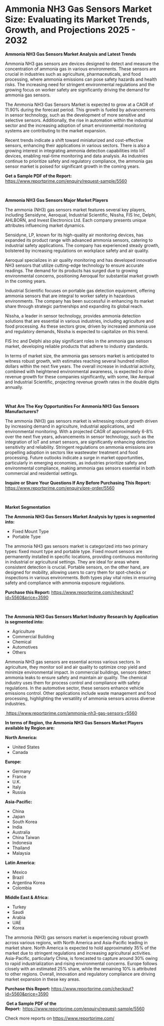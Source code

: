 <p><h1>Ammonia NH3 Gas Sensors Market Size: Evaluating its Market Trends, Growth, and Projections 2025 - 2032</h1></p><p><strong>Ammonia NH3 Gas Sensors Market Analysis and Latest Trends</strong></p>
<p><p>Ammonia NH3 gas sensors are devices designed to detect and measure the concentration of ammonia gas in various environments. These sensors are crucial in industries such as agriculture, pharmaceuticals, and food processing, where ammonia emissions can pose safety hazards and health risks. The increasing need for stringent environmental regulations and the growing focus on worker safety are significantly driving the demand for ammonia gas sensors.</p><p>The Ammonia NH3 Gas Sensors Market is expected to grow at a CAGR of 11.90% during the forecast period. This growth is fueled by advancements in sensor technology, such as the development of more sensitive and selective sensors. Additionally, the rise in automation within the industrial sector and the increasing adoption of smart environmental monitoring systems are contributing to the market expansion.</p><p>Recent trends indicate a shift toward miniaturized and cost-effective sensors, enhancing their applications in various sectors. There is also a growing interest in integrating ammonia detection capabilities into IoT devices, enabling real-time monitoring and data analysis. As industries continue to prioritize safety and regulatory compliance, the ammonia gas sensor market is poised for significant growth in the coming years.</p></p>
<p><strong>Get a Sample PDF of the Report:&nbsp;</strong> <a href="https://www.reportprime.com/enquiry/request-sample/5560?utm_campaign=2926&utm_medium=2&utm_source=Github&utm_content=ia&utm_term=19032025&utm_id=ammonia-nh3-gas-sensors">https://www.reportprime.com/enquiry/request-sample/5560</a></p>
<p>&nbsp;</p>
<p><strong>Ammonia NH3 Gas Sensors Major Market Players</strong></p>
<p><p>The ammonia (NH3) gas sensors market features several key players, including Sensidyne, Aeroqual, Industrial Scientific, Nissha, FIS Inc, Delphi, AHLBORN, and Invest Electronics Ltd. Each company presents unique attributes influencing market dynamics.</p><p>Sensidyne, LP, known for its high-quality air monitoring devices, has expanded its product range with advanced ammonia sensors, catering to industrial safety applications. The company has experienced steady growth, bolstered by increasing regulations on workplace safety and air quality.</p><p>Aeroqual specializes in air quality monitoring and has developed innovative NH3 sensors that utilize cutting-edge technology to ensure accurate readings. The demand for its products has surged due to growing environmental concerns, positioning Aeroqual for substantial market growth in the coming years.</p><p>Industrial Scientific focuses on portable gas detection equipment, offering ammonia sensors that are integral to worker safety in hazardous environments. The company has been successful in enhancing its market share through strategic partnerships and expanding its global reach.</p><p>Nissha, a leader in sensor technology, provides ammonia detection solutions that are essential in various industries, including agriculture and food processing. As these sectors grow, driven by increased ammonia use and regulatory demands, Nissha is expected to capitalize on this trend.</p><p>FIS Inc and Delphi also play significant roles in the ammonia gas sensors market, developing reliable products that adhere to industry standards.</p><p>In terms of market size, the ammonia gas sensors market is anticipated to witness robust growth, with estimates reaching several hundred million dollars within the next five years. The overall increase in industrial activity, combined with heightened environmental awareness, is expected to drive revenue growth for these companies significantly, with some, like Aerqual and Industrial Scientific, projecting revenue growth rates in the double digits annually.</p></p>
<p>&nbsp;</p>
<p><strong>What Are The Key Opportunities For Ammonia NH3 Gas Sensors Manufacturers?</strong></p>
<p><p>The ammonia (NH3) gas sensors market is witnessing robust growth driven by increasing demand in agriculture, industrial applications, and environmental monitoring. With a projected CAGR of approximately 6-8% over the next five years, advancements in sensor technology, such as the integration of IoT and smart sensors, are significantly enhancing detection sensitivity and reliability. Stringent regulations on ammonia emissions are propelling adoption in sectors like wastewater treatment and food processing. Future outlooks indicate a surge in market opportunities, particularly in emerging economies, as industries prioritize safety and environmental compliance, making ammonia gas sensors essential in both commercial and residential settings.</p></p>
<p><strong>Inquire or Share Your Questions If Any Before Purchasing This Report:</strong> <a href="https://www.reportprime.com/enquiry/pre-order/5560?utm_campaign=2926&utm_medium=2&utm_source=Github&utm_content=ia&utm_term=19032025&utm_id=ammonia-nh3-gas-sensors">https://www.reportprime.com/enquiry/pre-order/5560</a></p>
<p>&nbsp;</p>
<p><strong>Market Segmentation</strong></p>
<p><strong>The Ammonia NH3 Gas Sensors Market Analysis by types is segmented into:</strong></p>
<p><ul><li>Fixed Mount Type</li><li>Portable Type</li></ul></p>
<p><p>The ammonia NH3 gas sensors market is categorized into two primary types: fixed mount type and portable type. Fixed mount sensors are permanently installed in specific locations, providing continuous monitoring in industrial or agricultural settings. They are ideal for areas where consistent detection is crucial. Portable sensors, on the other hand, are designed for mobility, allowing users to carry them for spot-checks or inspections in various environments. Both types play vital roles in ensuring safety and compliance with ammonia exposure regulations.</p></p>
<p><strong>Purchase this Report:&nbsp;</strong><a href="https://www.reportprime.com/checkout?id=5560&price=3590&utm_campaign=2926&utm_medium=2&utm_source=Github&utm_content=ia&utm_term=19032025&utm_id=ammonia-nh3-gas-sensors">https://www.reportprime.com/checkout?id=5560&price=3590</a></p>
<p>&nbsp;</p>
<p><strong>The Ammonia NH3 Gas Sensors Market Industry Research by Application is segmented into:</strong></p>
<p><ul><li>Agriculture</li><li>Commercial Building</li><li>Chemical</li><li>Automotives</li><li>Others</li></ul></p>
<p><p>Ammonia NH3 gas sensors are essential across various sectors. In agriculture, they monitor soil and air quality to optimize crop yield and minimize environmental impact. In commercial buildings, sensors detect ammonia leaks to ensure safety and maintain air quality. The chemical industry uses them for process control and compliance with safety regulations. In the automotive sector, these sensors enhance vehicle emissions control. Other applications include waste management and food processing, highlighting the versatility of ammonia sensors across diverse industries.</p></p>
<p><a href="https://www.reportprime.com/ammonia-nh3-gas-sensors-r5560?utm_campaign=2926&utm_medium=2&utm_source=Github&utm_content=ia&utm_term=19032025&utm_id=ammonia-nh3-gas-sensors">&nbsp;https://www.reportprime.com/ammonia-nh3-gas-sensors-r5560</a></p>
<p><strong>In terms of Region, the Ammonia NH3 Gas Sensors Market Players available by Region are:</strong></p>
<p>
    <p> <strong> North America: </strong>
        <ul>
            <li>United States</li>
            <li>Canada</li>
        </ul>
        </p> 
    <p> <strong> Europe: </strong>
        <ul>
            <li>Germany</li>
            <li>France</li>
            <li>U.K.</li>
            <li>Italy</li>
            <li>Russia</li>
        </ul>
        </p> 
    <p> <strong> Asia-Pacific: </strong>
        <ul>
            <li>China</li>
            <li>Japan</li>
            <li>South Korea</li>
            <li>India</li>
            <li>Australia</li>
            <li>China Taiwan</li>
            <li>Indonesia</li>
            <li>Thailand</li>
            <li>Malaysia</li>
        </ul>
        </p> 
    <p> <strong> Latin America: </strong>
        <ul>
            <li>Mexico</li>
            <li>Brazil</li>
            <li>Argentina Korea</li>
            <li>Colombia</li>
        </ul>
        </p> 
    <p> <strong> Middle East & Africa: </strong>
        <ul>
            <li>Turkey</li>
            <li>Saudi</li>
            <li>Arabia</li>
            <li>UAE</li>
            <li>Korea</li>
        </ul>
    </p>
    </p>
<p><p>The ammonia (NH3) gas sensors market is experiencing robust growth across various regions, with North America and Asia-Pacific leading in market share. North America is expected to hold approximately 35% of the market due to stringent regulations and increasing agricultural activities. Asia-Pacific, particularly China, is forecasted to capture around 30% owing to rapid industrialization and rising environmental concerns. Europe follows closely with an estimated 25% share, while the remaining 10% is attributed to other regions. Overall, innovation and regulatory compliance are driving market expansion in these key areas.</p></p>
<p><strong>Purchase this Report: </strong><a href="https://www.reportprime.com/checkout?id=5560&price=3590&utm_campaign=2926&utm_medium=2&utm_source=Github&utm_content=ia&utm_term=19032025&utm_id=ammonia-nh3-gas-sensors">https://www.reportprime.com/checkout?id=5560&price=3590</a></p>
<p>&nbsp;<strong>Get a Sample PDF of the Report:&nbsp;&nbsp;</strong><a href="https://www.reportprime.com/enquiry/request-sample/5560?utm_campaign=2926&utm_medium=2&utm_source=Github&utm_content=ia&utm_term=19032025&utm_id=ammonia-nh3-gas-sensors">https://www.reportprime.com/enquiry/request-sample/5560</a></p>
<p><strong></strong></p>
<p>Check more reports on <a href="https://www.reportprime.com/?utm_campaign=2926&utm_medium=2&utm_source=Github&utm_content=ia&utm_term=19032025&utm_id=ammonia-nh3-gas-sensors">https://www.reportprime.com/</a></p>